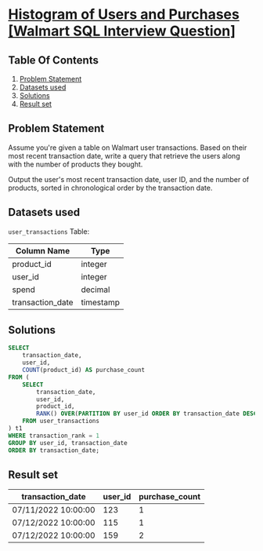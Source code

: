 # [Histogram of Users and Purchases [Walmart SQL Interview Question]](https://datalemur.com/questions/histogram-users-purchases)

## Table Of Contents
1. [Problem Statement](#problem-statement)
2. [Datasets used](#datasets-used)
3. [Solutions](#solutions)
4. [Result set](#result-set)

## Problem Statement

Assume you're given a table on Walmart user transactions. Based on their most recent transaction date, write a query that retrieve the users along with the number of products they bought.

Output the user's most recent transaction date, user ID, and the number of products, sorted in chronological order by the transaction date.

## Datasets used

```user_transactions``` Table:

|  Column Name  | Type          |
| ------------- | ------------- |
| product_id | integer |
| user_id |	integer |
| spend |	decimal |
| transaction_date |	timestamp |

## Solutions

```sql
SELECT
    transaction_date,
    user_id,
    COUNT(product_id) AS purchase_count
FROM (
    SELECT
        transaction_date,
        user_id,
        product_id,
        RANK() OVER(PARTITION BY user_id ORDER BY transaction_date DESC) AS transaction_rank
    FROM user_transactions
) t1
WHERE transaction_rank = 1
GROUP BY user_id, transaction_date
ORDER BY transaction_date;
```

## Result set

| transaction_date | user_id | purchase_count |
| ---------------- | ------- | -------------- |
| 07/11/2022 10:00:00 |	123 |	1 |
| 07/12/2022 10:00:00 |	115 |	1 |
| 07/12/2022 10:00:00 | 159 |	2 |